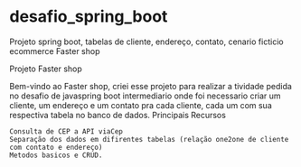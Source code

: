 # desafio_spring_boot
Projeto spring boot, tabelas de cliente, endereço, contato, cenario ficticio ecommerce Faster shop

Projeto Faster shop

Bem-vindo ao Faster shop, criei esse projeto para realizar a tividade pedida no desafio de javaspring boot intermediario onde foi necessario criar um cliente, um endereço e um contato pra cada cliente, cada um com sua respectiva tabela no banco de dados.
Principais Recursos

    Consulta de CEP a API viaCep
    Separação dos dados em difirentes tabelas (relação one2one de cliente com contato e endereço)
    Metodos basicos e CRUD.
